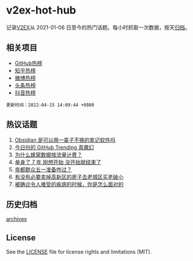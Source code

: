 # v2ex-hot-hub

 记录[V2EX](https://www.v2ex.com/)从 2021-01-06 日至今的热门话题。每小时抓取一次数据，按天[归档](archives)。
 
 ## 相关项目

- [GitHub热榜](https://github.com/lonnyzhang423/github-hot-hub)
- [知乎热榜](https://github.com/lonnyzhang423/zhihu-hot-hub)
- [微博热榜](https://github.com/lonnyzhang423/weibo-hot-hub)
- [头条热榜](https://github.com/lonnyzhang423/toutiao-hot-hub)
- [抖音热榜](https://github.com/lonnyzhang423/douyin-hot-hub)


 `更新时间：2022-04-15 14:09:44 +0800`

## 热议话题

1. [Obsidian 是可以用一辈子不换的笔记软件吗](https://www.v2ex.com/t/847011)
1. [今日份的 GitHub Trending 真魔幻](https://www.v2ex.com/t/847082)
1. [为什么蜂窝数据按流量计费？](https://www.v2ex.com/t/847064)
1. [单身了 7 年 刚想开始 没开始就结束了](https://www.v2ex.com/t/847085)
1. [帝都群众五一准备咋过？](https://www.v2ex.com/t/846926)
1. [有没有必要卖掉高新区的房子去老城区买老破小](https://www.v2ex.com/t/846937)
1. [被确诊令人难受的疾病的时候，你是怎么面对的](https://www.v2ex.com/t/846981)

## 历史归档

[archives](archives)

## License

See the [LICENSE](LICENSE) file for license rights and limitations (MIT).

